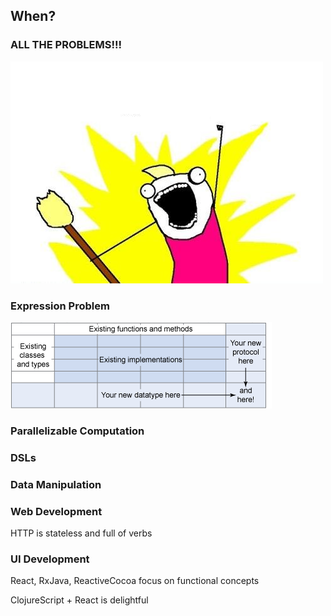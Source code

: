 ## When?


### ALL THE PROBLEMS!!!

![FP All The Things!](/images/x-all-the-things-template.png)


### Expression Problem

![Expression Problem](/images/expression_problem.png)


### Parallelizable Computation


### DSLs


### Data Manipulation


### Web Development

HTTP is stateless and full of verbs


### UI Development

React, RxJava, ReactiveCocoa focus on functional concepts

ClojureScript + React is delightful